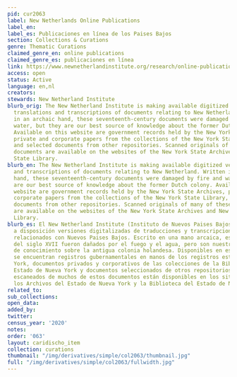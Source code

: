 ```yaml
---
pid: cur2063
label: New Netherlands Online Publications
label_en:
label_es: Publicaciones en línea de los Paises Bajos
section: Collections & Curations
genre: Thematic Curations
claimed_genre_en: online publications
claimed_genre_es: publicaciones en línea
link: https://www.newnetherlandinstitute.org/research/online-publications/
access: open
status: Active
language: en,nl
creators:
stewards: New Netherland Institute
blurb_orig: The New Netherland Institute is making available digitized versions of
  translations and transcriptions of documents relating to New Netherland. Written
  in an archaic hand, these seventeenth-century documents were damaged by fire and
  water, but they are our best source of knowledge about the former Dutch colony.
  Available on this website are government records held by the New York State Archives,
  private and corporate papers from the collections of the New York State Library,
  and selected documents from other repositories. Scanned originals of many of these
  documents are available on the websites of the New York State Archives and New York
  State Library.
blurb_en: The New Netherland Institute is making available digitized versions of translations
  and transcriptions of documents relating to New Netherland. Written in an archaic
  hand, these seventeenth-century documents were damaged by fire and water, but they
  are our best source of knowledge about the former Dutch colony. Available on this
  website are government records held by the New York State Archives, private and
  corporate papers from the collections of the New York State Library, and selected
  documents from other repositories. Scanned originals of many of these documents
  are available on the websites of the New York State Archives and New York State
  Library.
blurb_es: El New Netherland Institute (Instituto de Nuevos Paises Bajos) está poniendo
  a disposición versiones digitalizadas de traducciones y transcripciones de documentos
  relacionados con Nuevos Paises Bajos. Escrito en una mano arcaica, estos documentos
  del siglo XVII fueron dañados por el fuego y el agua, pero son nuestra mejor fuente
  de conocimiento sobre la antigua colonia holandesa. Disponibles en este sitio web
  se encuentran registros gubernamentales en manos de los registros estatales de Nueva
  York, documentos privados y corporativos de las colecciones de la Biblioteca del
  Estado de Nueva York y documentos seleccionados de otros repositorios. Los originales
  escaneados de muchos de estos documentos están disponibles en los sitios web de
  los Archivos del Estado de Nueva York y la Biblioteca del Estado de Nueva York.
related_to:
sub_collections:
open_data:
added_by:
twitter:
census_year: '2020'
notes:
order: '063'
layout: caridischo_item
collection: curations
thumbnail: "/img/derivatives/simple/col2063/thumbnail.jpg"
full: "/img/derivatives/simple/col2063/fullwidth.jpg"
---
```

